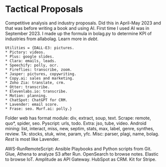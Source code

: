 # Tactical Proposals
Competitive analysis and industry proposals. Did this in April-May 2023 and that was before writing a book and using AI. First time I used AI was in September 2023. I made up the formula in bolag.py to determine KPI of industries from allabolag. Learn more in *debt*.
```
Utilities = {DALL-E3: pictures.
* Pictory: videos.
* Plus: google slides.
* Clara: emails, leads.
* Speechify: polly, ocr.
* Fireflies: transcribe, zoom.
* Jasper: pictures, copywriting.
* Copy.ai: sales and marketing.
* Zoho Zia: translate, crm.
* Otter: transcribe.
* Elevenlabs.io: transcribe. 
* Motion: planning.
* ChatSpot: ChatGPT for CRM.
* Lavender: email score.
* Frase: seo. Murf.ai: polly.}
```
Folder web has format module: div, extract, soup, text. Scrape: remote, quo*, spider, seo. Pyscript: urls, todo. Extra: jso, tube, video. Android mining: list, interact, miss, new, septim, stats, max, label, genre, synthes, review. TA: stocks, stuk, wine, param, yfc. Misc: parser, plagi, name, bolag. *Rest* is most like Lavender. 

AWS-RunRemoteScript: Ansible Playbooks and Python scripts from Git. Glue, Athena to analyze S3 after Run. OpenSearch to browse notes. Elastic to browse IoT. Amplitude as API Gateway. HubSpot as CRM. Kit for Stripe.
